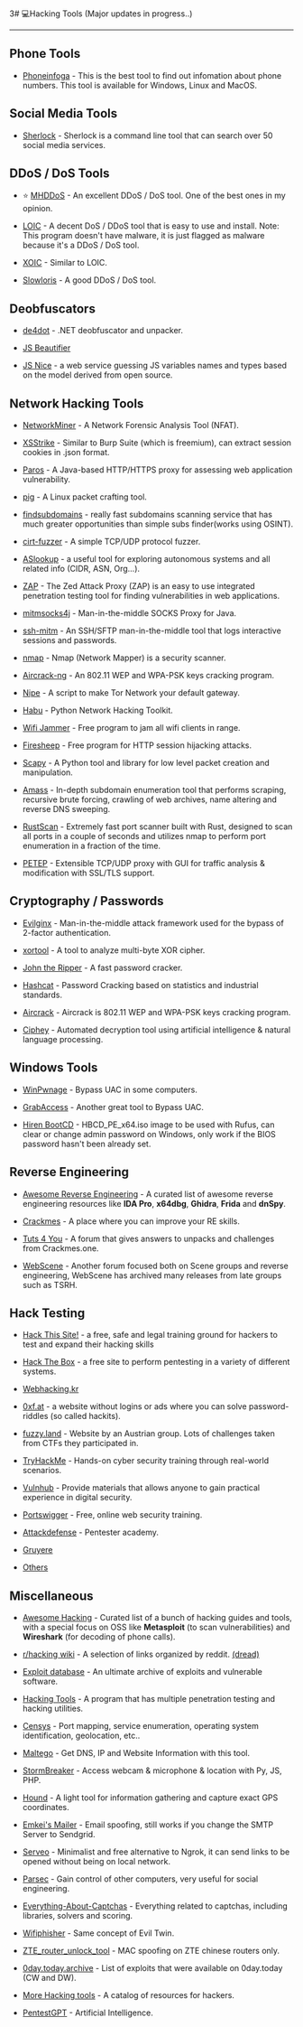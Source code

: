 3# 💻Hacking Tools (Major updates in progress..)
***

## Phone Tools

- [Phoneinfoga](https://sundowndev.github.io/phoneinfoga) - This is the best tool to find out infomation about phone numbers. This tool is available for Windows, Linux and MacOS.

## Social Media Tools

- [Sherlock](https://github.com/sherlock-project/sherlock) - Sherlock is a command line tool that can search over 50 social media services.

## DDoS / DoS Tools

- ⭐ [MHDDoS](https://github.com/MatrixTM/MHDDoS) - An excellent DDoS / DoS tool. One of the best ones in my opinion.

- [LOIC](https://sourceforge.net/projects/loic/) - A decent DoS / DDoS tool that is easy to use and install. Note: This program doesn't have malware, it is just flagged as malware because it's a DDoS / DoS tool.

- [XOIC](https://appnee.com/xoic/) - Similar to LOIC.

- [Slowloris](https://github.com/gkbrk/slowloris) - A good DDoS / DoS tool.

## Deobfuscators

- [de4dot](https://github.com/0xd4d/de4dot) - .NET deobfuscator and unpacker.

- [JS Beautifier](https://github.com/beautify-web/js-beautify)

- [JS Nice](http://jsnice.org/) - a web service guessing JS variables names and types based on the model derived from open source.

## Network Hacking Tools


- [NetworkMiner](http://www.netresec.com/?page=NetworkMiner) - A Network Forensic Analysis Tool (NFAT).

- [XSStrike](https://github.com/s0md3v/XSStrike) - Similar to Burp Suite (which is freemium), can extract session cookies in .json format.

-  [Paros](http://sourceforge.net/projects/paros/) - A Java-based HTTP/HTTPS proxy for assessing web application vulnerability.

-  [pig](https://github.com/rafael-santiago/pig) - A Linux packet crafting tool.

-  [findsubdomains](https://findsubdomains.com) - really fast subdomains scanning service that has much greater opportunities than simple subs finder(works using OSINT).

-  [cirt-fuzzer](http://www.cirt.dk/) - A simple TCP/UDP protocol fuzzer.

-  [ASlookup](https://aslookup.com/) - a useful tool for exploring autonomous systems and all related info (CIDR, ASN, Org...).

-  [ZAP](https://www.owasp.org/index.php/OWASP_Zed_Attack_Proxy_Project) - The Zed Attack Proxy (ZAP) is an easy to use integrated penetration testing tool for finding vulnerabilities in web applications.

-  [mitmsocks4j](https://github.com/Akdeniz/mitmsocks4j) - Man-in-the-middle SOCKS Proxy for Java.

-  [ssh-mitm](https://github.com/jtesta/ssh-mitm) - An SSH/SFTP man-in-the-middle tool that logs interactive sessions and passwords.

-  [nmap](https://nmap.org/) - Nmap (Network Mapper) is a security scanner.

-  [Aircrack-ng](http://www.aircrack-ng.org/) - An 802.11 WEP and WPA-PSK keys cracking program.

-  [Nipe](https://github.com/GouveaHeitor/nipe) - A script to make Tor Network your default gateway.

- [Habu](https://github.com/portantier/habu) - Python Network Hacking Toolkit.

- [Wifi Jammer](https://github.com/DanMcInerney/wifijammer) - Free program to jam all wifi clients in range.

- [Firesheep](https://codebutler.github.io/firesheep/) - Free program for HTTP session hijacking attacks.

- [Scapy](https://github.com/secdev/awesome-scapy) - A Python tool and library for low level packet creation and manipulation.

- [Amass](https://github.com/OWASP/Amass) - In-depth subdomain enumeration tool that performs scraping, recursive brute forcing, crawling of web archives, name altering and reverse DNS sweeping.

- [RustScan](https://github.com/rustscan/rustscan) - Extremely fast port scanner built with Rust, designed to scan all ports in a couple of seconds and utilizes nmap to perform port enumeration in a fraction of the time.

- [PETEP](https://github.com/Warxim/petep) - Extensible TCP/UDP proxy with GUI for traffic analysis & modification with SSL/TLS support.

## Cryptography / Passwords

- [Evilginx](https://github.com/kgretzky/evilginx2) - Man-in-the-middle attack framework used for the bypass of 2-factor authentication.

- [xortool](https://github.com/hellman/xortool) - A tool to analyze multi-byte XOR cipher.

- [John the Ripper](http://www.openwall.com/john/) - A fast password cracker.

- [Hashcat](https://github.com/hashcat/hashcat) - Password Cracking based on statistics and industrial standards.

- [Aircrack](http://www.aircrack-ng.org/) - Aircrack is 802.11 WEP and WPA-PSK keys cracking program.

- [Ciphey](https://github.com/ciphey/ciphey) - Automated decryption tool using artificial intelligence & natural language processing.

## Windows Tools

- [WinPwnage](https://github.com/rootm0s/WinPwnage) - Bypass UAC in some computers.

- [GrabAccess](https://github.com/Push3AX/GrabAccess) - Another great tool to Bypass UAC.

- [Hiren BootCD](https://www.hirensbootcd.org/download/) - HBCD_PE_x64.iso image to be used with Rufus, can clear or change admin password on Windows, only work if the BIOS password hasn't been already set.

## Reverse Engineering

- [Awesome Reverse Engineering](https://github.com/ReversingID/Awesome-Reversing?tab=readme-ov-file) - A curated list of awesome reverse engineering resources like **IDA Pro**, **x64dbg**, **Ghidra**, **Frida** and **dnSpy**.
  
- [Crackmes](https://crackmes.one/#close) - A place where you can improve your RE skills.
  
- [Tuts 4 You](https://forum.tuts4you.com/) - A forum that gives answers to unpacks and challenges from Crackmes.one.

- [WebScene](https://webscene.ir/login) - Another forum focused both on Scene groups and reverse engineering, WebScene has archived many releases from late groups such as TSRH.

## Hack Testing
 
-  [Hack This Site!](https://www.hackthissite.org/) - a free, safe and legal training ground for hackers to test and expand their hacking skills

- [Hack The Box](https://www.hackthebox.eu) - a free site to perform pentesting in a variety of different systems.

- [Webhacking.kr](http://webhacking.kr/)

- [0xf.at](https://0xf.at/) - a website without logins or ads where you can solve password-riddles (so called hackits).

- [fuzzy.land](https://fuzzy.land/) - Website by an Austrian group. Lots of challenges taken from CTFs they participated in.

- [TryHackMe](https://tryhackme.com/) - Hands-on cyber security training through real-world scenarios.

- [Vulnhub](https://www.vulnhub.com/) - Provide materials that allows anyone to gain practical experience in digital security.

- [Portswigger](https://portswigger.net/web-security) - Free, online web security training.

- [Attackdefense](https://attackdefense.com/) - Pentester academy.

- [Gruyere](https://google-gruyere.appspot.com/)

- [Others](https://www.owasp.org/index.php/OWASP_Vulnerable_Web_Applications_Directory_Project#tab=On-Line_apps)

## Miscellaneous

- [Awesome Hacking](https://github.com/carpedm20/awesome-hacking) - Curated list of a bunch of hacking guides and tools, with a special focus on OSS like **Metasploit** (to scan vulnerabilities) and **Wireshark** (for decoding of phone calls).

- [r/hacking wiki](https://www.reddit.com/r/hacking/wiki/index/) - A selection of links organized by reddit. [(dread)](https://dreadytofatroptsdj6io7l3xptbet6onoyno2yv7jicoxknyazubrad.onion/d/hacking/wiki?id=543e1426)

- [Exploit database](https://www.exploit-db.com/) - An ultimate archive of exploits and vulnerable software.

- [Hacking Tools](https://github.com/Z4nzu/hackingtool) - A program that has multiple penetration testing and hacking utilities.

- [Censys](https://search.censys.io/) - Port mapping, service enumeration, operating system identification, geolocation, etc..

- [Maltego](https://www.maltego.com/) - Get DNS, IP and Website Information with this tool.
  
- [StormBreaker](https://github.com/ultrasecurity/Storm-Breaker) - Access webcam & microphone & location with Py, JS, PHP.

- [Hound](https://github.com/techchipnet/hound) - A light tool for information gathering and capture exact GPS coordinates.

- [Emkei's Mailer](https://emkei.cz) - Email spoofing, still works if you change the SMTP Server to Sendgrid.

- [Serveo](https://serveo.net/blog/remote-access-to-ssh-servers-using-serveo) - Minimalist and free alternative to Ngrok, it can send links to be opened without being on local network.

- [Parsec](https://parsec.app/) - Gain control of other computers, very useful for social engineering.

- [Everything-About-Captchas](https://github.com/TheGP/Everything-About-Captchas) - Everything related to captchas, including libraries, solvers and scoring.

- [Wifiphisher](https://github.com/wifiphisher/wifiphisher) - Same concept of Evil Twin.

- [ZTE_router_unlock_tool](https://github.com/SahilB69/ZTE_router_unlock_tool) - MAC spoofing on ZTE chinese routers only.

- [0day.today.archive](https://github.com/vulncheck-oss/0day.today.archive) - List of exploits that were available on 0day.today (CW and DW).
  
- [More Hacking tools](https://github.com/carryingwater/MoreHackingTools) - A catalog of resources for hackers.

- [PentestGPT](https://pentestgpt.ai/login) - Artificial Intelligence.
